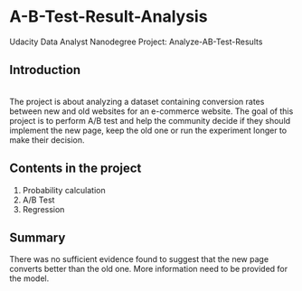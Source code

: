 # A-B-Test-Result-Analysis
Udacity Data Analyst Nanodegree Project: Analyze-AB-Test-Results
## Introduction
<br>The project is about analyzing a dataset containing conversion rates between new and old websites for an e-commerce website.
The goal of this project is to perform A/B test and help the community decide if they should implement the new page, keep the old one or run the experiment longer to make their decision.
## Contents in the project
1. Probability calculation
2. A/B Test
3. Regression
## Summary
There was no sufficient evidence found to suggest that the new page converts better than the old one. More information need to be provided for the model.
